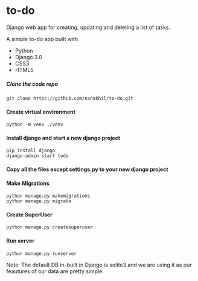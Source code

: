 # to-do

Django web app for creating, updating and deleting a list of tasks.

A simple to-do app built with

* Python
* Django 3.0
* CSS3
* HTML5



##### Clone the code repo 

    git clone https://github.com/nsnakhil/to-do.git



#### Create virtual environment 

    python -m venv ./venv



#### Install django and start a new django project

    pip install django
    django-admin start todo



#### Copy all the files except settings.py to your new django project



#### Make Migrations

    python manage.py makemigrations
    python manage.py migrate

#### Create SuperUser

    python manage.py createsuperuser

#### Run server

    python manage.py runserver

Note: The default DB in-built in Django is sqlite3 and we are using it as our feautures of our data are pretty simple.




